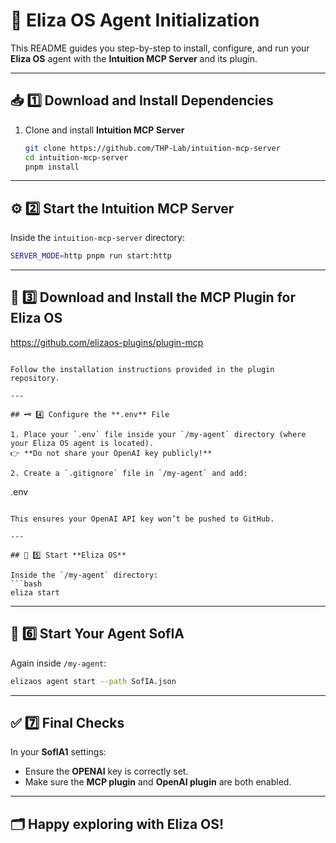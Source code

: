 
# 🚀 Eliza OS Agent Initialization

This README guides you step-by-step to install, configure, and run your **Eliza OS** agent with the **Intuition MCP Server** and its plugin.

---

## 📥 1️⃣ Download and Install Dependencies

1. Clone and install **Intuition MCP Server**  
   ```bash
   git clone https://github.com/THP-Lab/intuition-mcp-server
   cd intuition-mcp-server
   pnpm install
   ```

---

## ⚙️ 2️⃣ Start the **Intuition MCP Server**

Inside the `intuition-mcp-server` directory:
```bash
SERVER_MODE=http pnpm run start:http
```

---

## 🔌 3️⃣ Download and Install the **MCP Plugin** for **Eliza OS**

 https://github.com/elizaos-plugins/plugin-mcp
   ```

 Follow the installation instructions provided in the plugin repository.

---

## 🗝️ 4️⃣ Configure the **.env** File

1. Place your `.env` file inside your `/my-agent` directory (where your Eliza OS agent is located).  
   👉 **Do not share your OpenAI key publicly!**

2. Create a `.gitignore` file in `/my-agent` and add:
   ```
   .env
   ```

   This ensures your OpenAI API key won’t be pushed to GitHub.

---

## 🚦 5️⃣ Start **Eliza OS**

Inside the `/my-agent` directory:
```bash
eliza start
```

---

## 🤖 6️⃣ Start Your Agent **SofIA**

Again inside `/my-agent`:
```bash
elizaos agent start --path SofIA.json
```

---

## ✅ 7️⃣ Final Checks

In your **SofIA1** settings:
- Ensure the **OPENAI** key is correctly set.
- Make sure the **MCP plugin** and **OpenAI plugin** are both enabled.

---

## 🗂️ Happy exploring with **Eliza OS**!
